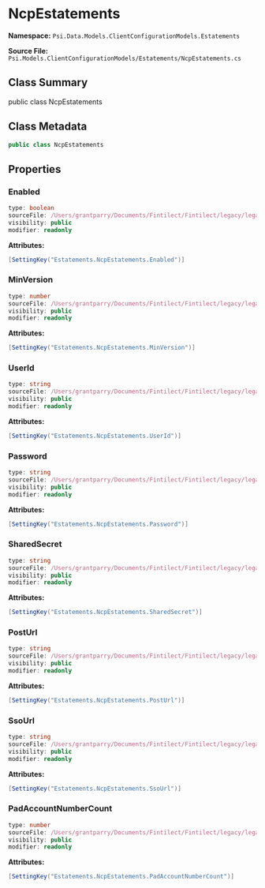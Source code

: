 # NcpEstatements

**Namespace:** `Psi.Data.Models.ClientConfigurationModels.Estatements`

**Source File:** `Psi.Models.ClientConfigurationModels/Estatements/NcpEstatements.cs`

## Class Summary

public class NcpEstatements

## Class Metadata

```typescript
public class NcpEstatements
```

## Properties

### Enabled

```typescript
type: boolean
sourceFile: /Users/grantparry/Documents/Fintilect/Fintilect/legacy/legacy-apis/Psi.Models.ClientConfigurationModels/Estatements/NcpEstatements.cs
visibility: public
modifier: readonly
```

**Attributes:**
```csharp
[SettingKey("Estatements.NcpEstatements.Enabled")]
```

### MinVersion

```typescript
type: number
sourceFile: /Users/grantparry/Documents/Fintilect/Fintilect/legacy/legacy-apis/Psi.Models.ClientConfigurationModels/Estatements/NcpEstatements.cs
visibility: public
modifier: readonly
```

**Attributes:**
```csharp
[SettingKey("Estatements.NcpEstatements.MinVersion")]
```

### UserId

```typescript
type: string
sourceFile: /Users/grantparry/Documents/Fintilect/Fintilect/legacy/legacy-apis/Psi.Models.ClientConfigurationModels/Estatements/NcpEstatements.cs
visibility: public
modifier: readonly
```

**Attributes:**
```csharp
[SettingKey("Estatements.NcpEstatements.UserId")]
```

### Password

```typescript
type: string
sourceFile: /Users/grantparry/Documents/Fintilect/Fintilect/legacy/legacy-apis/Psi.Models.ClientConfigurationModels/Estatements/NcpEstatements.cs
visibility: public
modifier: readonly
```

**Attributes:**
```csharp
[SettingKey("Estatements.NcpEstatements.Password")]
```

### SharedSecret

```typescript
type: string
sourceFile: /Users/grantparry/Documents/Fintilect/Fintilect/legacy/legacy-apis/Psi.Models.ClientConfigurationModels/Estatements/NcpEstatements.cs
visibility: public
modifier: readonly
```

**Attributes:**
```csharp
[SettingKey("Estatements.NcpEstatements.SharedSecret")]
```

### PostUrl

```typescript
type: string
sourceFile: /Users/grantparry/Documents/Fintilect/Fintilect/legacy/legacy-apis/Psi.Models.ClientConfigurationModels/Estatements/NcpEstatements.cs
visibility: public
modifier: readonly
```

**Attributes:**
```csharp
[SettingKey("Estatements.NcpEstatements.PostUrl")]
```

### SsoUrl

```typescript
type: string
sourceFile: /Users/grantparry/Documents/Fintilect/Fintilect/legacy/legacy-apis/Psi.Models.ClientConfigurationModels/Estatements/NcpEstatements.cs
visibility: public
modifier: readonly
```

**Attributes:**
```csharp
[SettingKey("Estatements.NcpEstatements.SsoUrl")]
```

### PadAccountNumberCount

```typescript
type: number
sourceFile: /Users/grantparry/Documents/Fintilect/Fintilect/legacy/legacy-apis/Psi.Models.ClientConfigurationModels/Estatements/NcpEstatements.cs
visibility: public
modifier: readonly
```

**Attributes:**
```csharp
[SettingKey("Estatements.NcpEstatements.PadAccountNumberCount")]
```
